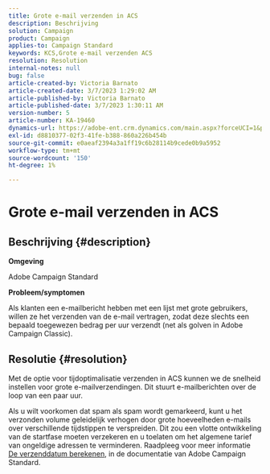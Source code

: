 ```yaml
---
title: Grote e-mail verzenden in ACS
description: Beschrijving
solution: Campaign
product: Campaign
applies-to: Campaign Standard
keywords: KCS,Grote e-mail verzenden ACS
resolution: Resolution
internal-notes: null
bug: false
article-created-by: Victoria Barnato
article-created-date: 3/7/2023 1:29:02 AM
article-published-by: Victoria Barnato
article-published-date: 3/7/2023 1:30:11 AM
version-number: 5
article-number: KA-19460
dynamics-url: https://adobe-ent.crm.dynamics.com/main.aspx?forceUCI=1&pagetype=entityrecord&etn=knowledgearticle&id=08e1ee6a-87bc-ed11-83ff-6045bd006b3d
exl-id: d8810377-02f3-41fe-b388-860a226b454b
source-git-commit: e0aeaf2394a3a1ff19c6b28114b9cede0b9a5952
workflow-type: tm+mt
source-wordcount: '150'
ht-degree: 1%

---
```


# Grote e-mail verzenden in ACS

## Beschrijving {#description}


<b>Omgeving</b>

Adobe Campaign Standard

<b>Probleem/symptomen</b>

Als klanten een e-mailbericht hebben met een lijst met grote gebruikers, willen ze het verzenden van de e-mail vertragen, zodat deze slechts een bepaald toegewezen bedrag per uur verzendt (net als golven in Adobe Campaign Classic).


## Resolutie {#resolution}


Met de optie voor tijdoptimalisatie verzenden in ACS kunnen we de snelheid instellen voor grote e-mailverzendingen. Dit stuurt e-mailberichten over de loop van een paar uur.

Als u wilt voorkomen dat spam als spam wordt gemarkeerd, kunt u het verzonden volume geleidelijk verhogen door grote hoeveelheden e-mails over verschillende tijdstippen te verspreiden. Dit zou een vlotte ontwikkeling van de startfase moeten verzekeren en u toelaten om het algemene tarief van ongeldige adressen te verminderen. Raadpleeg voor meer informatie [De verzenddatum berekenen](https://experienceleague.adobe.com/docs/campaign-standard/using/testing-and-sending/scheduling-messages/computing-the-sending-date.html), in de documentatie van Adobe Campaign Standard.
